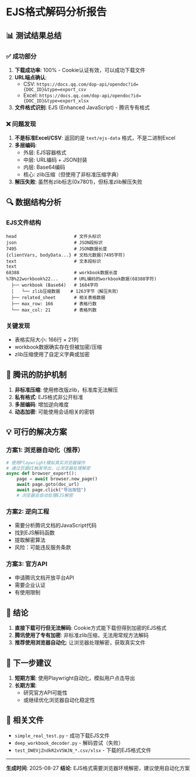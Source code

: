 # EJS格式解码分析报告

## 📊 测试结果总结

### ✅ 成功部分
1. **下载成功率**: 100% - Cookie认证有效，可以成功下载文件
2. **URL端点确认**: 
   - CSV: `https://docs.qq.com/dop-api/opendoc?id={DOC_ID}&type=export_csv`
   - Excel: `https://docs.qq.com/dop-api/opendoc?id={DOC_ID}&type=export_xlsx`
3. **文件格式识别**: EJS (Enhanced JavaScript) - 腾讯专有格式

### ❌ 问题发现
1. **不是标准Excel/CSV**: 返回的是 `text/ejs-data` 格式，不是二进制Excel
2. **多层编码**: 
   - 外层: EJS容器格式
   - 中层: URL编码 + JSON封装
   - 内层: Base64编码
   - 核心: zlib压缩（但使用了非标准压缩字典）
3. **解压失败**: 虽然有zlib标志(0x7801)，但标准zlib解压失败

## 🔍 数据结构分析

### EJS文件结构
```
head                      # 文件头标识
json                      # JSON段标识
7495                      # JSON数据长度
{clientVars, bodyData...} # 文档元数据(7495字符)
text                      # 文本段标识
text                      
68388                     # workbook数据长度
%7B%22workbook%22...      # URL编码的workbook数据(68388字符)
  ├── workbook (Base64)   # 1684字符
  │   └── zlib压缩数据    # 1263字节（解压失败）
  ├── related_sheet       # 相关表格数据
  ├── max_row: 166        # 表格行数
  └── max_col: 21         # 表格列数
```

### 关键发现
- 表格实际大小: 166行 × 21列
- workbook数据确实存在但被加密/压缩
- zlib压缩使用了自定义字典或加密

## 🚫 腾讯的防护机制

1. **非标准压缩**: 使用修改版zlib，标准库无法解压
2. **私有格式**: EJS格式非公开标准
3. **多层编码**: 增加逆向难度
4. **动态加密**: 可能使用会话相关的密钥

## 💡 可行的解决方案

### 方案1: 浏览器自动化（推荐）
```python
# 使用Playwright模拟真实浏览器操作
# 通过页面UI触发导出，让浏览器处理解密
async def browser_export():
    page = await browser.new_page()
    await page.goto(doc_url)
    await page.click("导出按钮")
    # 浏览器会自动处理EJS解密
```

### 方案2: 逆向工程
- 需要分析腾讯文档的JavaScript代码
- 找到EJS解码函数
- 提取解密算法
- 风险：可能违反服务条款

### 方案3: 官方API
- 申请腾讯文档开放平台API
- 需要企业认证
- 有使用限制

## 📝 结论

1. **直接下载可行但无法解码**: Cookie方式能下载但得到加密的EJS格式
2. **腾讯使用了专有加密**: 非标准zlib压缩，无法用常规方法解码
3. **推荐使用浏览器自动化**: 让浏览器处理解密，获取真实文件

## 🔧 下一步建议

1. **短期方案**: 使用Playwright自动化，模拟用户点击导出
2. **长期方案**: 
   - 研究官方API可能性
   - 或继续优化浏览器自动化稳定性

## 📁 相关文件
- `simple_real_test.py` - 成功下载EJS文件
- `deep_workbook_decoder.py` - 解码尝试（失败）
- `test_DWEVjZndkR2xVSWJN_*.csv/xlsx` - 下载的EJS格式文件

---
**生成时间**: 2025-08-27
**结论**: EJS格式需要浏览器环境解密，建议使用自动化方案